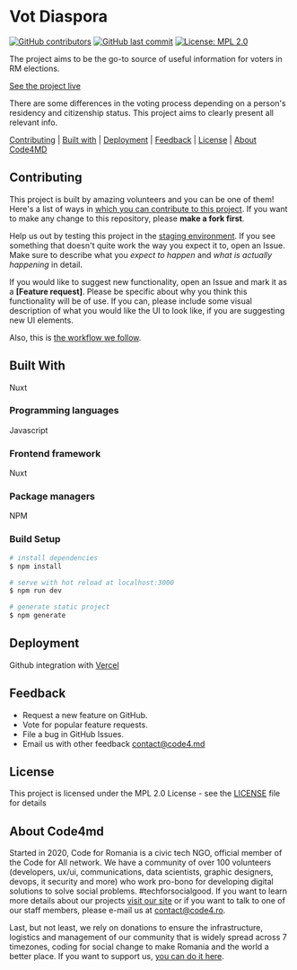 # Vot Diaspora

[![GitHub contributors](https://img.shields.io/github/contributors/code4moldova/vot-diaspora-client.svg?style=for-the-badge)](https://github.com/code4moldova/vot-diaspora-client/graphs/contributors) [![GitHub last commit](https://img.shields.io/github/last-commit/code4moldova/vot-diaspora-client.svg?style=for-the-badge)](https://github.com/code4moldova/vot-diaspora-client/commits/master) [![License: MPL 2.0](https://img.shields.io/badge/license-MPL%202.0-brightgreen.svg?style=for-the-badge)](https://opensource.org/licenses/MPL-2.0)

The project aims to be the go-to source of useful information for voters in RM elections.

[See the project live](https://votdiaspora.md)

There are some differences in the voting process depending on a person's residency and citizenship status. This project aims to clearly present all relevant info.

[Contributing](#contributing) | [Built with](#built-with) | [Deployment](#deployment) | [Feedback](#feedback) | [License](#license) | [About Code4MD](#about-code4md)

## Contributing

This project is built by amazing volunteers and you can be one of them! Here's a list of ways in [which you can contribute to this project](.github/CONTRIBUTING.md). If you want to make any change to this repository, please **make a fork first**.

Help us out by testing this project in the [staging environment](https://vercel.com/code4moldova/vot-diaspora-client). If you see something that doesn't quite work the way you expect it to, open an Issue. Make sure to describe what you _expect to happen_ and _what is actually happening_ in detail.

If you would like to suggest new functionality, open an Issue and mark it as a **[Feature request]**. Please be specific about why you think this functionality will be of use. If you can, please include some visual description of what you would like the UI to look like, if you are suggesting new UI elements.

Also, this is [the workflow we follow](.github/WORKFLOW.md).

## Built With

Nuxt

### Programming languages

Javascript

### Frontend framework

Nuxt

### Package managers

NPM

### Build Setup

```bash
# install dependencies
$ npm install

# serve with hot reload at localhost:3000
$ npm run dev

# generate static project
$ npm generate
```

## Deployment

Github integration with [Vercel](https://vercel.com)

## Feedback

- Request a new feature on GitHub.
- Vote for popular feature requests.
- File a bug in GitHub Issues.
- Email us with other feedback contact@code4.md

## License

This project is licensed under the MPL 2.0 License - see the [LICENSE](LICENSE) file for details

## About Code4md

Started in 2020, Code for Romania is a civic tech NGO, official member of the Code for All network. We have a community of over 100 volunteers (developers, ux/ui, communications, data scientists, graphic designers, devops, it security and more) who work pro-bono for developing digital solutions to solve social problems. #techforsocialgood. If you want to learn more details about our projects [visit our site](https://www.code4.md) or if you want to talk to one of our staff members, please e-mail us at contact@code4.ro.

Last, but not least, we rely on donations to ensure the infrastructure, logistics and management of our community that is widely spread across 7 timezones, coding for social change to make Romania and the world a better place. If you want to support us, [you can do it here](https://code4.md/donate/).
